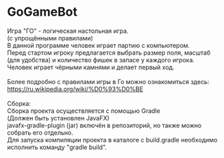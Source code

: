 # GoGameBot

Игра "ГО" - логическая настольная игра.<br>
(с упрощёнными правилами)<br>
В данной программе человек играет партию с компьютером.<br>
Перед стартом игроку предлагается выбрать размер поля, масштаб (для удобства) и количество фишек в запасе у каждого игрока.<br>
Человек играет чёрными камнями и делает первый ход.<br>
<br>
Более подробно с правилами игры в Го можно ознакомиться здесь:<br>
https://ru.wikipedia.org/wiki/%D0%93%D0%BE<br>
<br>
Сборка:<br>
Сборка проекта осуществляется с помощью Gradle<br>
(Должен быть установлен JavaFX)<br>
javafx-gradle-plugin (jar) включён в репозиторий, но также можно собрать его отдельно.<br>
Для запуска компиляции проекта в каталоге с build.gradle необходимо исполнить команду "gradle build".<br>
